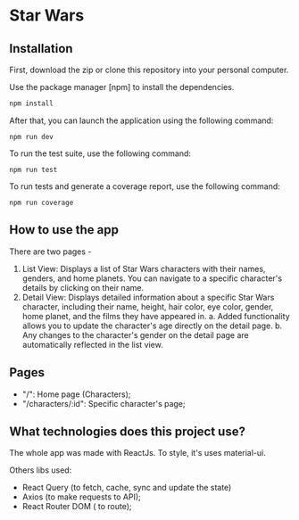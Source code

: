 # Star Wars

## Installation

First, download the zip or clone this repository into your personal computer.

Use the package manager [npm] to install the dependencies.

```bash
npm install
```

After that, you can launch the application using the following command:

```
npm run dev
```

To run the test suite, use the following command:

```
npm run test
```

To run tests and generate a coverage report, use the following command:

```
npm run coverage
```

## How to use the app

There are two pages -

1. List View: Displays a list of Star Wars characters with their names, genders, and home planets. You can navigate to a specific character's details by clicking on their name.
2. Detail View: Displays detailed information about a specific Star Wars character, including their name, height, hair color, eye color, gender, home planet, and the films they have appeared in.
  a. Added functionality allows you to update the character's age directly on the detail page.
  b. Any changes to the character's gender on the detail page are automatically reflected in the list view. 

## Pages

- "/": Home page (Characters);
- "/characters/:id": Specific character's page;

## What technologies does this project use?

The whole app was made with ReactJs. To style, it's uses material-ui.

Others libs used:

- React Query (to fetch, cache, sync and update the state)
- Axios (to make requests to API);
- React Router DOM ( to route);
